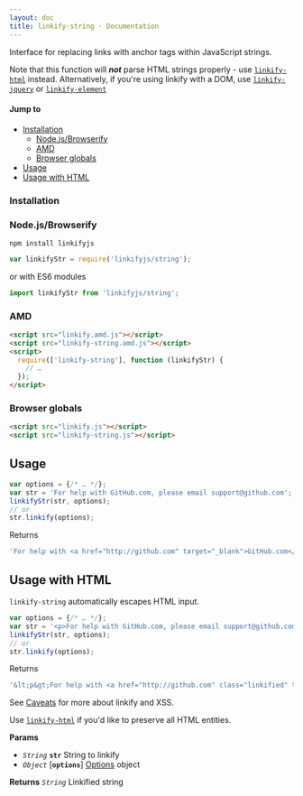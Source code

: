 ```yaml
---
layout: doc
title: linkify-string · Documentation
---
```


Interface for replacing links with anchor tags within JavaScript strings.

Note that this function will ***not*** parse HTML strings properly - use
[`linkify-html`](linkify-html.html) instead. Alternatively, if you're using
linkify with a DOM, use [`linkify-jquery`](linkify-html.html) or
[`linkify-element`](linkify-element.html)

#### Jump to

* [Installation](#installation)
  * [Node.js/Browserify](#nodejsbrowserify)
  * [AMD](#amd)
  * [Browser globals](#browser-globals)
* [Usage](#usage)
* [Usage with HTML](#usage-with-html)

### Installation

### Node.js/Browserify

```
npm install linkifyjs
```

```js
var linkifyStr = require('linkifyjs/string');
```
or with ES6 modules

```js
import linkifyStr from 'linkifyjs/string';
```

### AMD

```html
<script src="linkify.amd.js"></script>
<script src="linkify-string.amd.js"></script>
<script>
  require(['linkify-string'], function (linkifyStr) {
    // …
  });
</script>
```

### Browser globals

```html
<script src="linkify.js"></script>
<script src="linkify-string.js"></script>
```

## Usage

```js
var options = {/* … */};
var str = 'For help with GitHub.com, please email support@github.com';
linkifyStr(str, options);
// or
str.linkify(options);
```

Returns

```js
'For help with <a href="http://github.com" target="_blank">GitHub.com</a>, please email <a href="mailto:support@github.com">support@github.com</a>'
```

## Usage with HTML

`linkify-string` automatically escapes HTML input.

```js
var options = {/* … */};
var str = '<p>For help with GitHub.com, please email support@github.com</p>';
linkifyStr(str, options);
// or
str.linkify(options);
```

Returns

```js
'&lt;p&gt;For help with <a href="http://github.com" class="linkified" target="_blank">GitHub.com</a>, please email <a href="mailto:support@github.com" class="linkified">support@github.com</a>&lt;/p&gt;'
```

See [Caveats](caveats.html#cross-site-scripting) for more about linkify and XSS.

Use [`linkify-html`](linkify-html.html) if you'd like to preserve all HTML
entities.

**Params**

* _`String`_ **`str`** String to linkify
* _`Object`_ [**`options`**] [Options](options.html) object

**Returns** _`String`_ Linkified string
